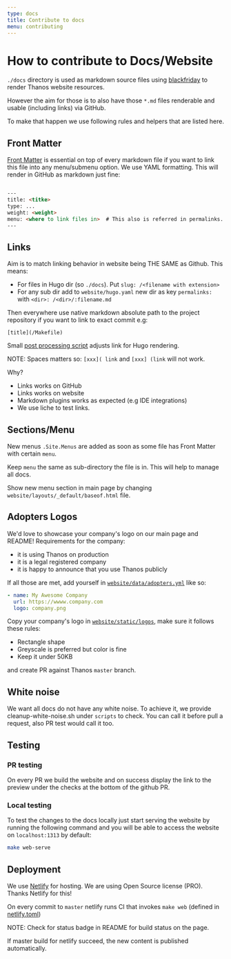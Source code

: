 ```yaml
---
type: docs
title: Contribute to docs
menu: contributing
---
```


# How to contribute to Docs/Website

`./docs` directory is used as markdown source files using [blackfriday](https://github.com/russross/blackfriday) to render Thanos website resources.

However the aim for those is to also have those `*.md` files renderable and usable (including links) via GitHub.

To make that happen we use following rules and helpers that are listed here.

## Front Matter

[Front Matter](https://gohugo.io/content-management/front-matter/) is essential on top of every markdown file if you want to link this file into any menu/submenu option. We use YAML formatting. This will render in GitHub as markdown just fine:

```md

---
title: <titke>
type: ...
weight: <weight>
menu: <where to link files in>  # This also is referred in permalinks.
---
```

## Links

Aim is to match linking behavior in website being THE SAME as Github. This means:

* For files in Hugo <content> dir (so `./docs`). Put `slug: /<filename with extension>`
* For any sub dir add to `website/hugo.yaml` new dir as key `permalinks:` with `<dir>: /<dir>/:filename.md`

Then everywhere use native markdown absolute path to the project repository if you want to link to exact commit e.g:

```
[title](/Makefile)
```

Small [post processing script](../../scripts/website/websitepreprocess.sh) adjusts link for Hugo rendering.

NOTE: Spaces matters so: `[xxx]( link` and `[xxx] (link` will not work.

Why?

* Links works on GitHub
* Links works on website
* Markdown plugins works as expected (e.g IDE integrations)
* We use liche to test links.

## Sections/Menu

New menus `.Site.Menus` are added as soon as some file has Front Matter with certain `menu`.

Keep `menu` the same as sub-directory the file is in. This will help to manage all docs.

Show new menu section in main page by changing `website/layouts/_default/baseof.html` file.

## Adopters Logos

We'd love to showcase your company's logo on our main page and README! Requirements for the company:

* it is using Thanos on production
* it is a legal registered company
* it is happy to announce that you use Thanos publicly

If all those are met, add yourself in [`website/data/adopters.yml`](../../website/data/adopters.yml) like so:

```yml
- name: My Awesome Company
  url: https://wwww.company.com
  logo: company.png
```

Copy your company's logo in [`website/static/logos`](../../website/static/logos), make sure it follows these rules:

* Rectangle shape
* Greyscale is preferred but color is fine
* Keep it under 50KB

and create PR against Thanos `master` branch.

## White noise

We want all docs do not have any white noise. To achieve it, we provide cleanup-white-noise.sh under `scripts` to check. You can call it before pull a request, also PR test would call it too.

## Testing

### PR testing

On every PR we build the website and on success display the link to the preview under the checks at the bottom of the github PR.

### Local testing

To test the changes to the docs locally just start serving the website by running the following command and you will be able to access the website on `localhost:1313` by default:

```bash
make web-serve
```

## Deployment

We use [Netlify](https://www.netlify.com/) for hosting. We are using Open Source license (PRO). Thanks Netlify for this!

On every commit to `master` netlify runs CI that invokes `make web` (defined in [netlify.toml](../../netlify.toml))

NOTE: Check for status badge in README for build status on the page.

If master build for netlify succeed, the new content is published automatically.
